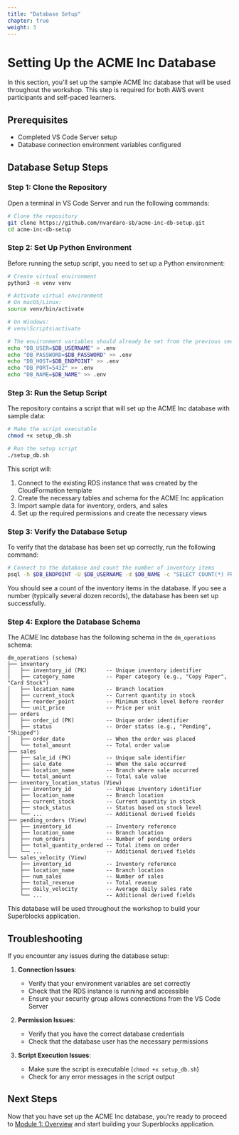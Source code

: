 ```yaml
---
title: "Database Setup"
chapter: true
weight: 3
---
```


# Setting Up the ACME Inc Database

In this section, you'll set up the sample ACME Inc database that will be used throughout the workshop. This step is required for both AWS event participants and self-paced learners.

## Prerequisites

- Completed VS Code Server setup
- Database connection environment variables configured

## Database Setup Steps

### Step 1: Clone the Repository

Open a terminal in VS Code Server and run the following commands:

```bash
# Clone the repository
git clone https://github.com/nvardaro-sb/acme-inc-db-setup.git
cd acme-inc-db-setup
```

### Step 2: Set Up Python Environment

Before running the setup script, you need to set up a Python environment:

```bash
# Create virtual environment
python3 -m venv venv

# Activate virtual environment
# On macOS/Linux:
source venv/bin/activate

# On Windows:
# venv\Scripts\activate

# The environment variables should already be set from the previous section
echo "DB_USER=$DB_USERNAME" > .env
echo "DB_PASSWORD=$DB_PASSWORD" >> .env
echo "DB_HOST=$DB_ENDPOINT" >> .env
echo "DB_PORT=5432" >> .env
echo "DB_NAME=$DB_NAME" >> .env
```

### Step 3: Run the Setup Script

The repository contains a script that will set up the ACME Inc database with sample data:

```bash
# Make the script executable
chmod +x setup_db.sh

# Run the setup script
./setup_db.sh
```

This script will:
1. Connect to the existing RDS instance that was created by the CloudFormation template
2. Create the necessary tables and schema for the ACME Inc application
3. Import sample data for inventory, orders, and sales
4. Set up the required permissions and create the necessary views

### Step 3: Verify the Database Setup

To verify that the database has been set up correctly, run the following command:

```bash
# Connect to the database and count the number of inventory items
psql -h $DB_ENDPOINT -U $DB_USERNAME -d $DB_NAME -c "SELECT COUNT(*) FROM dm_operations.inventory;"
```

You should see a count of the inventory items in the database. If you see a number (typically several dozen records), the database has been set up successfully.

### Step 4: Explore the Database Schema

The ACME Inc database has the following schema in the `dm_operations` schema:

```
dm_operations (schema)
├── inventory
│   ├── inventory_id (PK)      -- Unique inventory identifier
│   ├── category_name          -- Paper category (e.g., "Copy Paper", "Card Stock")
│   ├── location_name          -- Branch location
│   ├── current_stock          -- Current quantity in stock
│   ├── reorder_point          -- Minimum stock level before reorder
│   └── unit_price             -- Price per unit
├── orders
│   ├── order_id (PK)          -- Unique order identifier
│   ├── status                 -- Order status (e.g., "Pending", "Shipped")
│   ├── order_date             -- When the order was placed
│   └── total_amount           -- Total order value
├── sales
│   ├── sale_id (PK)           -- Unique sale identifier
│   ├── sale_date              -- When the sale occurred
│   ├── location_name          -- Branch where sale occurred
│   └── total_amount           -- Total sale value
├── inventory_location_status (View)
│   ├── inventory_id           -- Unique inventory identifier
│   ├── location_name          -- Branch location
│   ├── current_stock          -- Current quantity in stock
│   ├── stock_status           -- Status based on stock level
│   └── ...                    -- Additional derived fields
├── pending_orders (View)
│   ├── inventory_id           -- Inventory reference
│   ├── location_name          -- Branch location
│   ├── num_orders             -- Number of pending orders
│   ├── total_quantity_ordered -- Total items on order
│   └── ...                    -- Additional derived fields
└── sales_velocity (View)
    ├── inventory_id           -- Inventory reference
    ├── location_name          -- Branch location
    ├── num_sales              -- Number of sales
    ├── total_revenue          -- Total revenue
    ├── daily_velocity         -- Average daily sales rate
    └── ...                    -- Additional derived fields
```

This database will be used throughout the workshop to build your Superblocks application.

## Troubleshooting

If you encounter any issues during the database setup:

1. **Connection Issues**:

    - Verify that your environment variables are set correctly
    - Check that the RDS instance is running and accessible
    - Ensure your security group allows connections from the VS Code Server

2. **Permission Issues**:

    - Verify that you have the correct database credentials
    - Check that the database user has the necessary permissions

3. **Script Execution Issues**:

    - Make sure the script is executable (`chmod +x setup_db.sh`)
    - Check for any error messages in the script output


## Next Steps

Now that you have set up the ACME Inc database, you're ready to proceed to [Module 1: Overview](/1_ModuleOne_Overview) and start building your Superblocks application.

